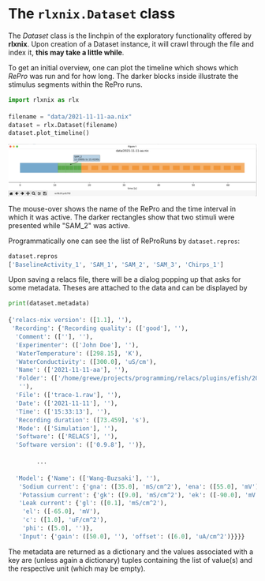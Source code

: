 # The ``rlxnix.Dataset`` class

The *Dataset* class is the linchpin of the exploratory functionality offered by **rlxnix**. Upon creation of a Dataset instance, it will crawl through the file and index it, **this may take a little while**.

To get an initial overview, one can plot the timeline which shows which *RePro* was run and for how long. The darker blocks inside illustrate the stimulus segments within the RePro runs.

```python
import rlxnix as rlx

filename = "data/2021-11-11-aa.nix"
dataset = rlx.Dataset(filename)
dataset.plot_timeline()
```

![Timeline](./images/timeline.png)

The mouse-over shows the name of the RePro and the time interval in which it was active. The darker rectangles show that two stimuli were presented while "SAM_2" was active.

Programmatically one can see the list of ReProRuns by ``dataset.repros``:

```python
dataset.repros
['BaselineActivity_1', 'SAM_1', 'SAM_2', 'SAM_3', 'Chirps_1']
````

Upon saving a relacs file, there will be a dialog popping up that asks for some metadata. Theses are attached to the data and can be displayed by

```python
print(dataset.metadata)

{'relacs-nix version': ([1.1], ''),
 'Recording': {'Recording quality': (['good'], ''),
  'Comment': ([''], ''),
  'Experimenter': (['John Doe'], ''),
  'WaterTemperature': ([298.15], 'K'),
  'WaterConductivity': ([300.0], 'uS/cm'),
  'Name': (['2021-11-11-aa'], ''),
  'Folder': (['/home/grewe/projects/programming/relacs/plugins/efish/2021-11-11-aa'],
   ''),
  'File': (['trace-1.raw'], ''),
  'Date': (['2021-11-11'], ''),
  'Time': (['15:33:13'], ''),
  'Recording duration': ([73.459], 's'),
  'Mode': (['Simulation'], ''),
  'Software': (['RELACS'], ''),
  'Software version': (['0.9.8'], '')},

        ...

  'Model': {'Name': (['Wang-Buzsaki'], ''),
   'Sodium current': {'gna': ([35.0], 'mS/cm^2'), 'ena': ([55.0], 'mV')},
   'Potassium current': {'gk': ([9.0], 'mS/cm^2'), 'ek': ([-90.0], 'mV')},
   'Leak current': {'gl': ([0.1], 'mS/cm^2'),
    'el': ([-65.0], 'mV'),
    'c': ([1.0], 'uF/cm^2'),
    'phi': ([5.0], '')},
   'Input': {'gain': ([50.0], ''), 'offset': ([6.0], 'uA/cm^2')}}}}
```

The metadata are returned as a dictionary and the values associated with a key are (unless again a dictionary) tuples containing the list of value(s) and the respective unit (which may be empty).
